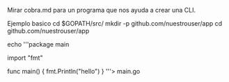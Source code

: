 Mirar cobra.md para un programa que nos ayuda a crear una CLI.



Ejemplo basico
cd $GOPATH/src/
mkdir -p github.com/nuestrouser/app
cd github.com/nuestrouser/app

echo '''package main

import "fmt"

func main() {
  fmt.Println("hello")
}
'''> main.go
